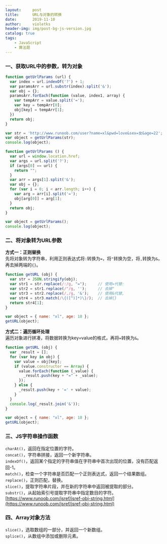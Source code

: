 ```yaml
---
layout:     post
title:      URL与对象的转换
date:       2019-11-10
author:     violetks
header-img: img/post-bg-js-version.jpg
catalog: true
tags:
    - JavaScript
    - 算法题
---
```


### 一、获取URL中的参数，转为对象
```javascript
function getUrlParams (url) {
  var index = url.indexOf('?') + 1;
  var paramsArr = url.substr(index).split('&');
  var obj = {};
  paramsArr.forEach(function (value, index1, array) {
    var tempArr = value.split('=');
    var key = tempArr[0];
    obj[key] = tempArr[1];
  })
  return obj;
}

var str = 'http://www.runoob.com/user?name=xl&pwd=love&sex=女&age=22';
var object = getUrlParams(str);
console.log(object);
```
```javascript
function getUrlParams () {
  var url = window.location.href;
  var args = url.split('?');
  if (args[0] == url) {
    return "";
  }
  var arr = args[1].split('&');
  var obj = {};
  for (var i = 0; i < arr.length; i++) {
    var arg = arr[i].split('=');
    obj[arg[0]] = arg[1];
  }
  return obj;
}

var object = getUrlParams();
console.log(object);
```

### 二、将对象转为URL参数
**方式一：正则替换**<br>
先将对象转为字符串，利用正则表达式将`:`转换为`=`，将`"`转换为空，将`,`转换为`&`，再去掉两端的`{}`。<br>
```javascript
function getURL (obj) {
  var str = JSON.stringify(obj);
  var str1 = str.replace(/:/g, "=");     // 使用=代替:
  var str2 = str1.replace(/"/g, '');     // 去掉"
  var str3 = str2.replace(/,/g, '&');    // 使用&代替,
  var str4 = str3.match(/\{([^)]*)\}/);  // 去掉{}
  return str4[1];
}

var object = { name: "xl", age: 18 };
getURL(object);
```
**方式二：遍历循环处理**<br>
遍历对象进行拼凑，将数据转换为key=value的格式，再将`=`转换为`&`。<br>
```javascript
function getURL (obj) {
  var _result = [];
  for (var key in obj) {
    var value = obj[key];
    if (value.constructor == Array) {
      value.forEach(function (_value) {
        _result.push(key + "=" + _value);
      });
    } else {
      _result.push(key + '=' + value);
    }
  }
  console.log(_result.join('&'));
}

var object = { name: "xl", age: 18 };
getURL(object);
```

### 三、JS字符串操作函数
`charAt()`，返回在指定位置的字符。<br>
`concat()`，字符串拼接，返回一个新字符串。<br>
`indexOf()`，返回某个指定的字符串值在字符串中首次出现的位置，没有匹配返回-1。<br>
`match()`，检查一个字符串是否匹配一个正则表达式，返回一个结果数组。<br>
`replace()`，正则匹配，替换。<br>
`slice()`，提取字符串片段，并在新的字符串中返回被提取的部分。<br>
`substr()`，从起始索引号提取字符串中指定数目的字符。<br>
[https://www.runoob.com/jsref/jsref-obj-string.html](https://www.runoob.com/jsref/jsref-obj-string.html)<br>

### 四、Array对象方法
`slice()`，选取数组的一部分，并返回一个新数组。<br>
`splice()`，从数组中添加或删除元素。<br>
